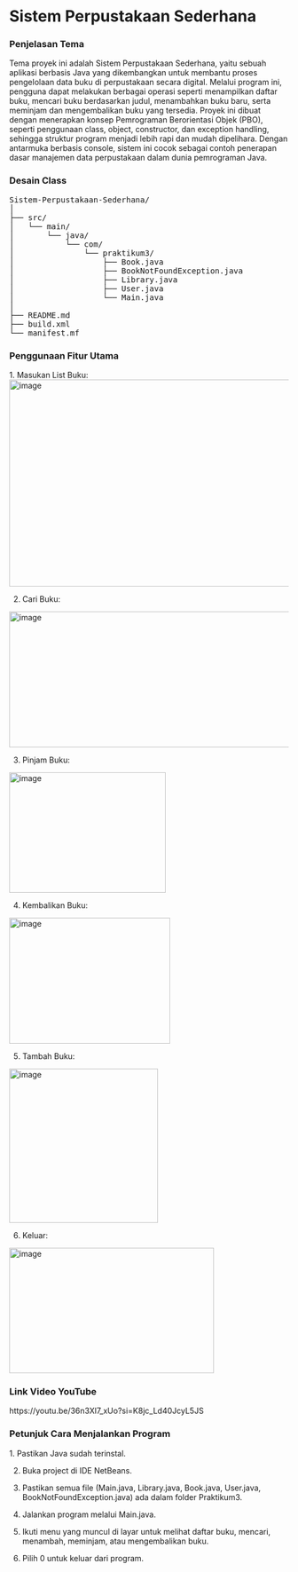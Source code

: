 <h1>Sistem Perpustakaan Sederhana</h1>
<h3>Penjelasan Tema</h3>
Tema proyek ini adalah Sistem Perpustakaan Sederhana, yaitu sebuah aplikasi berbasis Java yang dikembangkan untuk membantu proses pengelolaan data buku di perpustakaan secara digital. Melalui program ini, pengguna dapat melakukan berbagai operasi seperti menampilkan daftar buku, mencari buku berdasarkan judul, menambahkan buku baru, serta meminjam dan mengembalikan buku yang tersedia. Proyek ini dibuat dengan menerapkan konsep Pemrograman Berorientasi Objek (PBO), seperti penggunaan class, object, constructor, dan exception handling, sehingga struktur program menjadi lebih rapi dan mudah dipelihara. Dengan antarmuka berbasis console, sistem ini cocok sebagai contoh penerapan dasar manajemen data perpustakaan dalam dunia pemrograman Java.
<h3>Desain Class</h3>
<pre>
Sistem-Perpustakaan-Sederhana/
│
├── src/                              
│   └── main/
│       └── java/
│           └── com/
│               └── praktikum3/       
│                   ├── Book.java
│                   ├── BookNotFoundException.java
│                   ├── Library.java
│                   ├── User.java
│                   └── Main.java
│
├── README.md                         
├── build.xml                                              
└── manifest.mf
</pre>
<h3>Penggunaan Fitur Utama</h3>
1. Masukan List Buku:
<img width="1262" height="373" alt="image" src="https://github.com/user-attachments/assets/cdd4f442-1106-4ed7-9391-cb6906a2baf3" />

2. Cari Buku:
<img width="830" height="245" alt="image" src="https://github.com/user-attachments/assets/44076086-dc8d-4670-b9af-bdc1176d2c19" />

3. Pinjam Buku:
<img width="282" height="217" alt="image" src="https://github.com/user-attachments/assets/96700628-5060-4402-85e6-813b029a4fb9" />

4. Kembalikan Buku:
<img width="290" height="227" alt="image" src="https://github.com/user-attachments/assets/f67a5036-864e-4cb3-9416-ba6585417adf" />

5. Tambah Buku:
<img width="268" height="278" alt="image" src="https://github.com/user-attachments/assets/442c6e4d-f9a8-410b-8fd7-ee6c40eddb68" />

6. Keluar:
<img width="369" height="226" alt="image" src="https://github.com/user-attachments/assets/b8bfd88c-e51c-47b0-9f07-2048b4cd4b7d" />

<h3>Link Video YouTube</h3>
https://youtu.be/36n3Xl7_xUo?si=K8jc_Ld40JcyL5JS

<h3>Petunjuk Cara Menjalankan Program</h3>
1. Pastikan Java sudah terinstal.

2. Buka project di IDE NetBeans.

3. Pastikan semua file (Main.java, Library.java, Book.java, User.java, BookNotFoundException.java) ada dalam folder Praktikum3.

4. Jalankan program melalui Main.java.

5. Ikuti menu yang muncul di layar untuk melihat daftar buku, mencari, menambah, meminjam, atau mengembalikan buku.

6. Pilih 0 untuk keluar dari program.
